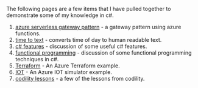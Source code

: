 
The following pages are a few items that I have pulled together to demonstrate some of my knowledge in c#.

1.  [azure serverless gateway pattern](/serverless-gateway) - a gateway pattern using azure functions.
1.  [time to text](/time-to-text) - converts time of day to human readable text.
1.  [c# features](/features) - discussion of some useful c# features.
1.  [functional programming](/functional) - discussion of some functional programming techniques in c#.
1.  [Terraform](/Terraform/Iaas) - An Azure Terraform example.
1.  [IOT](/iot/src/Simulator) - An Azure IOT simulator example.
1.  [codility lessons](/algorithms/src/CodilityLessons) - a few of the lessons from codility.
